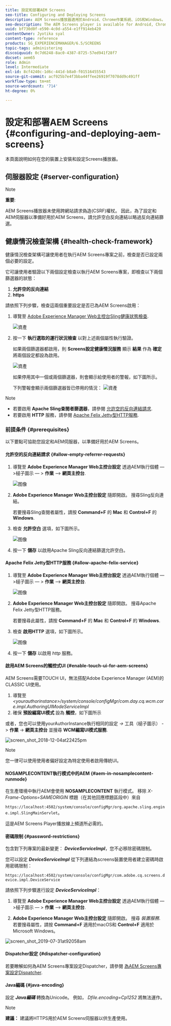 ```yaml
---
title: 設定和部署AEM Screens
seo-title: Configuring and Deploying Screens
description: AEM Screens播放器適用於Android、Chrome作業系統、iOS和Windows。 此頁面說明AEM Screens的設定和部署，並概述播放器裝置的h/w選擇准則。
seo-description: The AEM Screens player is available for Android, Chrome OS, iOS, and Windows. This page describes the configuration and deployment of AEM Screens and also summarizes the h/w selection guidelines for player device.
uuid: bf730d0f-e590-4c0d-a554-e1ff914eb420
contentOwner: Jyotika syal
content-type: reference
products: SG_EXPERIENCEMANAGER/6.5/SCREENS
topic-tags: administering
discoiquuid: 0c7d6248-8ac0-4387-8725-57ed941f28f7
docset: aem65
role: Admin
level: Intermediate
exl-id: 8cf4240c-1d6c-441d-b8a0-f01516455543
source-git-commit: acf925b7e4f3bba44ffee26919f7078dd9c491ff
workflow-type: tm+mt
source-wordcount: '714'
ht-degree: 0%

---
```


# 設定和部署AEM Screens {#configuring-and-deploying-aem-screens}

本頁面說明如何在您的裝置上安裝和設定Screens播放器。

## 伺服器設定 {#server-configuration}

>[!NOTE]
>
>**重要**:
>
>AEM Screens播放器未使用跨網站請求偽造(CSRF)權杖。 因此，為了設定和AEM伺服器以準備好用於AEM Screens，請允許空白反向連結以略過反向連結篩選。

## 健康情況檢查架構 {#health-check-framework}

健康情況檢查架構可讓使用者在執行AEM Screens專案之前，檢查是否已設定兩個必要的設定。

它可讓使用者驗證以下兩個設定檢查以執行AEM Screens專案，即檢查以下兩個篩選器的狀態：

1. **允許空的反向連結**
2. **https**

請依照下列步驟，檢查這兩個重要設定是否已為AEM Screens啟用：

1. 導覽至 [Adobe Experience Manager Web主控台Sling健康狀態檢查](http://localhost:4502/system/console/healthcheck?tags=screensconfigs&amp;overrideGlobalTimeout=).

   ![資產](assets/health-check1.png)


2. 按一下 **執行選取的運行狀況檢查** 以對上述兩個屬性執行驗證。

   如果兩個篩選器都啟用，則 **Screens設定健康情況服務** 顯示 **結果** 作為 **確定** 將兩個設定都設為啟用。

   ![資產](assets/health-check2.png)

   如果停用其中一個或兩個篩選器，則會顯示給使用者的警報，如下圖所示。

   下列警報會顯示兩個篩選器皆已停用的情況：
   ![資產](assets/health-check3.png)

>[!NOTE]
>
>* 若要啟用 **Apache Sling查閱者篩選器**，請參閱 [允許空的反向連結請求](/help/user-guide/configuring-screens-introduction.md#allow-empty-referrer-requests).
>* 若要啟用 **HTTP** 服務，請參閱 [Apache Felix Jetty型HTTP服務](/help/user-guide/configuring-screens-introduction.md#allow-apache-felix-service).


### 前提条件 {#prerequisites}

以下要點可協助您設定和AEM伺服器，以準備好用於AEM Screens。

#### 允許空的反向連結請求 {#allow-empty-referrer-requests}

1. 導覽至 **Adobe Experience Manager Web主控台設定** 透過AEM執行個體 — >槌子圖示 — > **作業** —> **網頁主控台**.

   ![图像](assets/config/empty-ref1.png)

1. **Adobe Experience Manager Web主控台設定** 隨即開啟。 搜尋Sling反向連結。

   若要搜尋Sling查閱者屬性，請按 **Command+F** 的 **Mac** 和 **Control+F** 的 **Windows**.

1. 檢查 **允許空白** 選項，如下圖所示。

   ![图像](assets/config/empty-ref2.png)

1. 按一下 **儲存** 以啟用Apache Sling反向連結篩選允許空白。


#### Apache Felix Jetty型HTTP服務 {#allow-apache-felix-service}

1. 導覽至 **Adobe Experience Manager Web主控台設定** 透過AEM執行個體 — >槌子圖示 — > **作業** —> **網頁主控台**.

   ![图像](assets/config/empty-ref1.png)

1. **Adobe Experience Manager Web主控台設定** 隨即開啟。 搜尋Apache Felix Jetty型HTTP服務。

   若要搜尋此屬性，請按 **Command+F** 的 **Mac** 和 **Control+F** 的 **Windows**.

1. 檢查 **啟用HTTP** 選項，如下圖所示。

   ![图像](assets/config/config-1.png)

1. 按一下 **儲存** 以啟用 *http* 服務。

#### 啟用AEM Screens的觸控式UI {#enable-touch-ui-for-aem-screens}

AEM Screens需要TOUCH UI，無法搭配Adobe Experience Manager (AEM)的CLASSIC UI使用。

1. 導覽至 *&lt;yourauthorinstance>/system/console/configMgr/com.day.cq.wcm.core.impl.AuthoringUIModeServiceImpl*
1. 確保 **預設編寫UI模式** 設為 **觸控**，如下圖所示

或者，您也可以使用yourAuthorInstance執行相同的設定 *->* 工具（槌子圖示） -> **作業** -> **網頁主控台** 並搜尋 **WCM編寫UI模式服務**.

![screen_shot_2018-12-04at22425pm](assets/screen_shot_2018-12-04at22425pm.png)

>[!NOTE]
>
>您一律可以使用使用者偏好設定為特定使用者啟用傳統UI。

#### NOSAMPLECONTENT執行模式中的AEM {#aem-in-nosamplecontent-runmode}

在生產環境中執行AEM會使用 **NOSAMPLECONTENT** 執行模式。 移除 *X-Frame-Options=SAMEORIGIN* 標題（在其他回應標題區段中）來自

`https://localhost:4502/system/console/configMgr/org.apache.sling.engine.impl.SlingMainServlet`。

這是AEM Screens Player播放線上頻道所必需的。

#### 密碼限制 {#password-restrictions}

包含對下列專案的最新變更： ***DeviceServiceImpl***，您不必移除密碼限制。

您可以設定 ***DeviceServiceImpl*** 從下列連結為screens裝置使用者建立密碼時啟用密碼限制：

`https://localhost:4502/system/console/configMgr/com.adobe.cq.screens.device.impl.DeviceService`

請依照下列步驟進行設定 ***DeviceServiceImpl***：

1. 導覽至 **Adobe Experience Manager Web主控台設定** 透過AEM執行個體 — >槌子圖示 — > **作業** —> **網頁主控台**.

1. **Adobe Experience Manager Web主控台設定** 隨即開啟。 搜尋 *裝置服務*. 若要搜尋屬性，請按 **Command+F** 適用於macOS和 **Control+F** 適用於Microsoft Windows。

![screen_shot_2019-07-31at92058am](assets/screen_shot_2019-07-31at92058am.png)

#### Dispatcher設定 {#dispatcher-configuration}

若要瞭解如何為AEM Screens專案設定Dispatcher，請參閱 [為AEM Screens專案設定Dispatcher](dispatcher-configurations-aem-screens.md).

#### Java編碼 {#java-encoding}

設定 ***Java編碼*** 轉換為Unicode。 例如， *Dfile.encoding=Cp1252* 將無法運作。

>[!NOTE]
>**建議：**
>建議將HTTPS用於AEM Screens伺服器以供生產使用。
